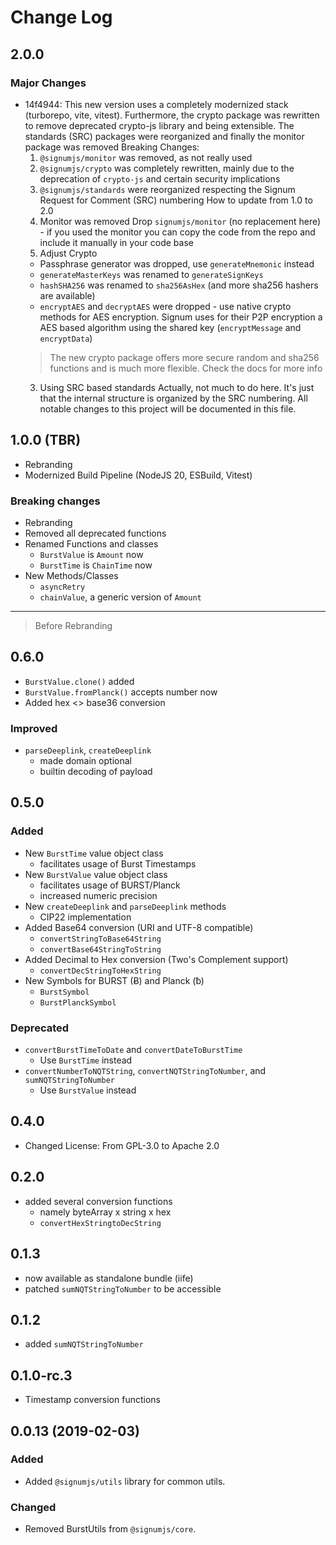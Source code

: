 # Change Log

## 2.0.0

### Major Changes

- 14f4944: This new version uses a completely modernized stack (turborepo, vite, vitest). Furthermore, the crypto package was rewritten to remove deprecated crypto-js library and being extensible. The standards (SRC) packages were reorganized and finally the monitor package was removed
  Breaking Changes:
  1. `@signumjs/monitor` was removed, as not really used
  2. `@signumjs/crypto` was completely rewritten, mainly due to the deprecation of `crypto-js` and certain security implications
  3. `@signumjs/standards` were reorganized respecting the Signum Request for Comment (SRC) numbering
  How to update from 1.0 to 2.0
  1. Monitor was removed
  Drop `signumjs/monitor` (no replacement here) - if you used the monitor you can copy the code from the repo and include it manually in your code base
  2. Adjust Crypto
  - Passphrase generator was dropped, use `generateMnemonic` instead
  - `generateMasterKeys` was renamed to `generateSignKeys`
  - `hashSHA256` was renamed to `sha256AsHex` (and more sha256 hashers are available)
  - `encryptAES` and `decryptAES` were dropped - use native crypto methods for AES encryption. Signum uses for their P2P encryption a AES based algorithm using the shared key (`encryptMessage` and `encryptData`)
  > The new crypto package offers more secure random and sha256 functions and is much more flexible. Check the docs for more info
  3. Using SRC based standards
  Actually, not much to do here. It's just that the internal structure is organized by the SRC numbering.
  All notable changes to this project will be documented in this file.

## 1.0.0 (TBR)

- Rebranding
- Modernized Build Pipeline (NodeJS 20, ESBuild, Vitest)

### Breaking changes

- Rebranding
- Removed all deprecated functions
- Renamed Functions and classes
  - `BurstValue` is `Amount` now
  - `BurstTime` is `ChainTime` now
- New Methods/Classes
  - `asyncRetry`
  - `chainValue`, a generic version of `Amount`

---

> Before Rebranding

## 0.6.0

- `BurstValue.clone()` added
- `BurstValue.fromPlanck()` accepts number now
- Added hex <> base36 conversion

### Improved

- `parseDeeplink`, `createDeeplink`
  - made domain optional
  - builtin decoding of payload

## 0.5.0

### Added

- New `BurstTime` value object class
  - facilitates usage of Burst Timestamps
- New `BurstValue` value object class
  - facilitates usage of BURST/Planck
  - increased numeric precision
- New `createDeeplink` and `parseDeeplink` methods
  - CIP22 implementation
- Added Base64 conversion (URI and UTF-8 compatible)
  - `convertStringToBase64String`
  - `convertBase64StringToString`
- Added Decimal to Hex conversion (Two's Complement support)
  - `convertDecStringToHexString`
- New Symbols for BURST (Ƀ) and Planck (ƀ)
  - `BurstSymbol`
  - `BurstPlanckSymbol`

### Deprecated

- `convertBurstTimeToDate` and `convertDateToBurstTime`
  - Use `BurstTime` instead
- `convertNumberToNQTString`, `convertNQTStringToNumber`, and `sumNQTStringToNumber`
  - Use `BurstValue` instead

## 0.4.0

- Changed License: From GPL-3.0 to Apache 2.0

## 0.2.0

- added several conversion functions
  - namely byteArray x string x hex
  - `convertHexStringtoDecString`

## 0.1.3

- now available as standalone bundle (iife)
- patched `sumNQTStringToNumber` to be accessible

## 0.1.2

- added `sumNQTStringToNumber`

## 0.1.0-rc.3

- Timestamp conversion functions

## 0.0.13 (2019-02-03)

### Added

- Added `@signumjs/utils` library for common utils.

### Changed

- Removed BurstUtils from `@signumjs/core`.
